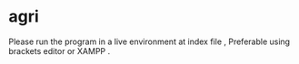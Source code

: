 # agri

Please run  the program in a live environment at index file , Preferable using brackets editor or XAMPP . 
